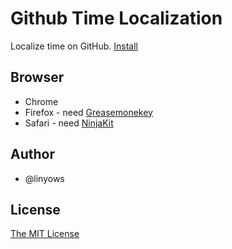 Github Time Localization
========================

Localize time on GitHub. [Install](http://userscripts.org/scripts/source/149087.user.js)

Browser
-------

- Chrome
- Firefox - need [Greasemonekey](https://addons.mozilla.org/ja/firefox/addon/greasemonkey/)
- Safari - need [NinjaKit](http://d.hatena.ne.jp/os0x/20100612/1276330696)

Author
------

- @linyows

License
-------

[The MIT License](https://raw.github.com/linyows/github-time-localization/master/LICENSE)
